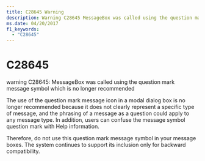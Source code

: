 ```yaml
---
title: C28645 Warning
description: Warning C28645 MessageBox was called using the question mark message symbol which is no longer recommended.
ms.date: 04/20/2017
f1_keywords: 
  - "C28645"
---
```


# C28645


warning C28645: MessageBox was called using the question mark message symbol which is no longer recommended

The use of the question mark message icon in a modal dialog box is no longer recommended because it does not clearly represent a specific type of message, and the phrasing of a message as a question could apply to any message type. In addition, users can confuse the message symbol question mark with Help information.

Therefore, do not use this question mark message symbol in your message boxes. The system continues to support its inclusion only for backward compatibility.

